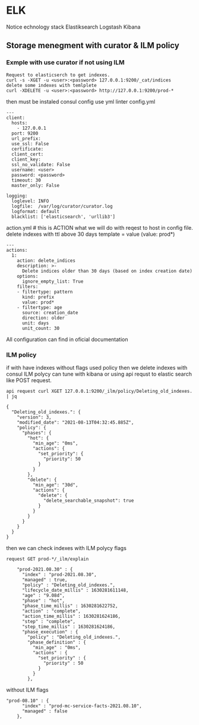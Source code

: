 # ELK
Notice echnology stack Elastiksearch Logstash Kibana
## Storage menegment with curator & ILM policy
### Exmple with use curator if not using ILM
```
Request to elasticserch to get indexes.
curl -s -XGET -u <user>:<password> 127.0.0.1:9200/_cat/indices
delete some indexes with temlplete
curl -XDELETE -u <user>:<password> http://127.0.0.1:9200/prod-*
```
then must be instaled consul
config use yml linter config.yml
```
---
client:
  hosts:
    - 127.0.0.1
  port: 9200
  url_prefix:
  use_ssl: False
  certificate:
  client_cert:
  client_key:
  ssl_no_validate: False
  username: <user>
  password: <password>
  timeout: 30
  master_only: False

logging:
  loglevel: INFO
  logfile:  /var/log/curator/curator.log
  logformat: default
  blacklist: ['elasticsearch', 'urllib3']
```
action.yml # this is ACTION what we will do with reqest to host in config file.
delete indexes with ttl above 30 days template = value (value: prod*)
```
---
actions:
  1:
    action: delete_indices
    description: >-
      Delete indices older than 30 days (based on index creation date)
    options:
      ignore_empty_list: True
    filters:
    - filtertype: pattern
      kind: prefix
      value: prod*
    - filtertype: age
      source: creation_date
      direction: older
      unit: days
      unit_count: 30
```
All configuration can find in oficial documentation
### ILM policy
if with have indexes without flags used policy
then we delete indexes with consul
ILM polycy can tune with kibana or using api requst to elastic search like POST request.
```
api request curl XGET 127.0.0.1:9200/_ilm/policy/Deleting_old_indexes. | jq

{
  "Deleting_old_indexes.": {
    "version": 3,
    "modified_date": "2021-08-13T04:32:45.885Z",
    "policy": {
      "phases": {
        "hot": {
          "min_age": "0ms",
          "actions": {
            "set_priority": {
              "priority": 50
            }
          }
        },
        "delete": {
          "min_age": "30d",
          "actions": {
            "delete": {
              "delete_searchable_snapshot": true
            }
          }
        }
      }
    }
  }
}
```
then we can check indexes 
with ILM polycy flags
```
request GET prod-*/_ilm/explain

    "prod-2021.08.30" : {
      "index" : "prod-2021.08.30",
      "managed" : true,
      "policy" : "Deleting_old_indexes.",
      "lifecycle_date_millis" : 1630281611148,
      "age" : "9.08d",
      "phase" : "hot",
      "phase_time_millis" : 1630281622752,
      "action" : "complete",
      "action_time_millis" : 1630281624186,
      "step" : "complete",
      "step_time_millis" : 1630281624186,
      "phase_execution" : {
        "policy" : "Deleting_old_indexes.",
        "phase_definition" : {
          "min_age" : "0ms",
          "actions" : {
            "set_priority" : {
              "priority" : 50
            }
          }
        },
```
without ILM flags
```
"prod-08.10" : {
      "index" : "prod-mc-service-facts-2021.08.10",
      "managed" : false
    },
